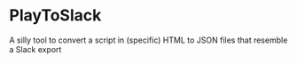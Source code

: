 # PlayToSlack
A silly tool to convert a script in (specific) HTML to JSON files that resemble a Slack export
